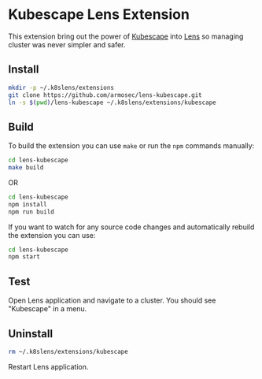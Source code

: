 # Kubescape Lens Extension

This extension bring out the power of [Kubescape][kubescape] into [Lens][lens] so managing cluster was never simpler and safer.


## Install

```sh
mkdir -p ~/.k8slens/extensions
git clone https://github.com/armosec/lens-kubescape.git
ln -s $(pwd)/lens-kubescape ~/.k8slens/extensions/kubescape
```

## Build

To build the extension you can use `make` or run the `npm` commands manually:

```sh
cd lens-kubescape
make build
```

OR

```sh
cd lens-kubescape
npm install
npm run build
```

If you want to watch for any source code changes and automatically rebuild the extension you can use:

```sh
cd lens-kubescape
npm start
```

## Test

Open Lens application and navigate to a cluster. You should see "Kubescape" in a menu.

## Uninstall

```sh
rm ~/.k8slens/extensions/kubescape
```

Restart Lens application.

[lens]: https://github.com/lensapp/lens
[kubescape]: https://github.com/armosec/kubescape
[license]: https://github.com/armosec/lens-kubescape/blob/master/LICENSE
[license-img]: https://img.shields.io/github/license/armosec/lens-kubescape
